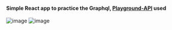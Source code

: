 #### Simple React app to practice the Graphql, [Playground-API](https://rickandmortyapi.com/graphql) used

![image](https://user-images.githubusercontent.com/82476805/184495522-c463abf8-ba58-45c9-9dfb-8d258e28748d.png)
![image](https://user-images.githubusercontent.com/82476805/184495544-90dc5e08-649a-44e0-95b4-452de0ba8e68.png)
